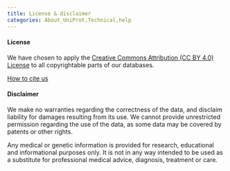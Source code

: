 ```yaml
---
title: License & disclaimer
categories: About_UniProt,Technical,help
---
```


#### License

We have chosen to apply the [Creative Commons Attribution (CC BY 4.0) License](http://creativecommons.org/licenses/by/4.0/) to all copyrightable parts of our databases.

[How to cite us](http://www.uniprot.org/help/publications)

#### Disclaimer

We make no warranties regarding the correctness of the data, and disclaim liability for damages resulting from its use. We cannot provide unrestricted permission regarding the use of the data, as some data may be covered by patents or other rights.

Any medical or genetic information is provided for research, educational and informational purposes only. It is not in any way intended to be used as a substitute for professional medical advice, diagnosis, treatment or care.